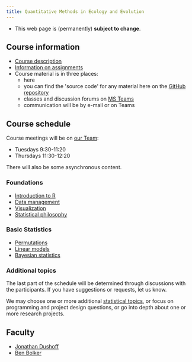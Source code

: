 ```yaml
---
title: Quantitative Methods in Ecology and Evolution
---
```


<!--- COMMENT
COMMENT -->

* This web page is (permanently) __subject to change__.

## Course information

- [Course description](admin/description.html)
- [Information on assignments](admin/assignments.html)
- Course material is in three places:
   - here
   - you can find the 'source code' for any material here on the [GitHub repository](https://github.com/mac-theobio/QMEE)
   - classes and discussion forums on [MS Teams](https://teams.microsoft.com/l/team/19%3a21a7d8d05a1e4a69a238876af57b148b%40thread.tacv2/conversations?groupId=f81633df-ce5f-48f1-81b3-bedfdab309ab&tenantId=44376307-b429-42ad-8c25-28cd496f4772)
   - communication will be by e-mail or on Teams

## Course schedule

Course meetings will be on [our Team](https://teams.microsoft.com/l/team/19%3a21a7d8d05a1e4a69a238876af57b148b%40thread.tacv2/conversations?groupId=f81633df-ce5f-48f1-81b3-bedfdab309ab&tenantId=44376307-b429-42ad-8c25-28cd496f4772):

* Tuesdays 9:30-11:20
* Thursdays 11:30-12:20

There will also be some asynchronous content.

### Foundations

* [Introduction to R](topics/Introduction_to_R.html)
* [Data management](topics/Data_management.html) 
* [Visualization](topics/Visualization.html)
* [Statistical philosophy](topics/Statistical_philosophy.html)

### Basic Statistics

- [Permutations](topics/Permutations.html)
- [Linear models](topics/Linear_models.html)
- [Bayesian statistics](topics/Bayesian_statistics.html)
<!-- COMMENT
COMMENT -->

### Additional topics

<!-- COMMENT
* Generalized linear models
* Mixed models
* Multivariate responses
* Linear model parameters
* Penalized regression

- [Generalized linear models](Generalized_linear_models.html)
- [Mixed models](Mixed_models.html)
- [Multivariate responses](Multivariate_responses.html)
- [Linear model parameters] (parameters.html)
- [Penalized regression] (penalized.html)
COMMENT -->

The last part of the schedule will be determined through discussions
with the participants. If you have suggestions or requests, let us know.

We may choose one or more additional [statistical topics](topics.html), or focus on programming and project design questions, or go into depth about one or more research projects.

<!-- COMMENT
### Extras

-   [Multiple comparisons](Multiple_comparisons.html)
COMMENT -->

<!-- COMMENT
## Other 

* [Git issues](git_issues.html)
COMMENT -->

## Faculty

-   [Jonathan Dushoff](http://www.biology.mcmaster.ca/dushoff/)
-   [Ben Bolker](http://www.math.mcmaster.ca/~bolker/)

